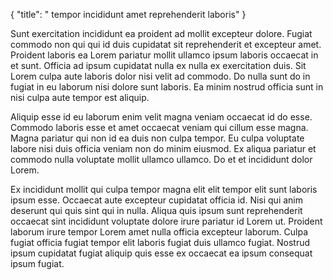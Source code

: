 {
  "title": " tempor incididunt amet reprehenderit laboris"
}

Sunt exercitation incididunt ea proident ad mollit excepteur dolore. Fugiat commodo non qui qui id duis cupidatat sit reprehenderit et excepteur amet. Proident laboris ea Lorem pariatur mollit ullamco ipsum laboris occaecat in et sunt. Officia ad ipsum cupidatat nulla ex nulla ex exercitation duis. Sit Lorem culpa aute laboris dolor nisi velit ad commodo. Do nulla sunt do in fugiat in eu laborum nisi dolore sunt laboris. Ea minim nostrud officia sunt in nisi culpa aute tempor est aliquip.

Aliquip esse id eu laborum enim velit magna veniam occaecat id do esse. Commodo laboris esse et amet occaecat veniam qui cillum esse magna. Magna pariatur qui non id ea duis non culpa tempor. Eu culpa voluptate labore nisi duis officia veniam non do minim eiusmod. Ex aliqua pariatur et commodo nulla voluptate mollit ullamco ullamco. Do et et incididunt dolor Lorem.

Ex incididunt mollit qui culpa tempor magna elit elit tempor elit sunt laboris ipsum esse. Occaecat aute excepteur cupidatat officia id. Nisi qui anim deserunt qui quis sint qui in nulla. Aliqua quis ipsum sunt reprehenderit occaecat sint incididunt voluptate dolore irure pariatur id Lorem ut. Proident laborum irure tempor Lorem amet nulla officia excepteur laborum. Culpa fugiat officia fugiat tempor elit laboris fugiat duis ullamco fugiat. Nostrud ipsum cupidatat fugiat aliquip quis esse ex occaecat ea ipsum consequat ipsum fugiat.